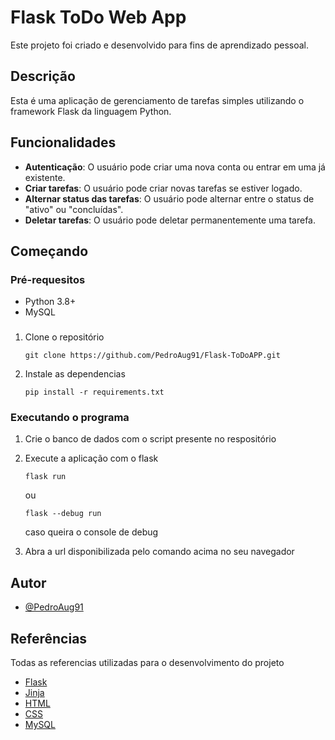 # Flask ToDo Web App
Este projeto foi criado e desenvolvido para fins de aprendizado pessoal. 

## Descrição
Esta é uma aplicação de gerenciamento de tarefas simples utilizando o framework Flask da linguagem Python.

## Funcionalidades
- **Autenticação**: O usuário pode criar uma nova conta ou entrar em uma já existente.
- **Criar tarefas**: O usuário pode criar novas tarefas se estiver logado.
- **Alternar status das tarefas**: O usuário pode alternar entre o status de "ativo" ou "concluídas".
- **Deletar tarefas**: O usuário pode deletar permanentemente uma tarefa.

## Começando 

### Pré-requesitos

- Python 3.8+
- MySQL

### 

1. Clone o repositório 
    ```
    git clone https://github.com/PedroAug91/Flask-ToDoAPP.git
    ```
2. Instale as dependencias 
    ```
    pip install -r requirements.txt
    ```

### Executando o programa

1. Crie o banco de dados com o script presente no respositório 
2. Execute a aplicação com o flask 
    ```
    flask run 
    ```
    ou

    ```
    flask --debug run
    ```
    caso queira o console de debug
3. Abra a url disponibilizada pelo comando acima no seu navegador

## Autor

* [@PedroAug91](https://github.com/PedroAug91)

## Referências
Todas as referencias utilizadas para o desenvolvimento do projeto
* [Flask](https://flask.palletsprojects.com/en/3.0.x/)
* [Jinja](https://jinja.palletsprojects.com/en/3.1.x/)
* [HTML](https://www.w3schools.com/html/default.asp)
* [CSS](https://www.w3schools.com/css/default.asp)
* [MySQL](https://www.w3schools.com/mysql/default.asp)
